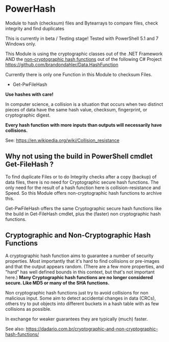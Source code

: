 # PowerHash
Module to hash (checksum) files and Bytearrays  to compare files, check integrity and find duplicates

This is currently in beta / Testing stage!
Tested with PowerShell 5.1 and 7 Windows only.

This Module is using the cryptographic classes out of the .NET Framework AND the [non-cryptographic hash functions](http://en.wikipedia.org/wiki/List_of_hash_functions#Non-cryptographic_hash_functions) out of the following C# Project
https://github.com/brandondahler/Data.HashFunction

Currently there is only one Function in this Module to checksum Files.

- Get-PwFileHash

**Use hashes with care!**

In computer science, a collision is a situation that occurs when two distinct pieces of data have the same hash value, checksum, fingerprint, or cryptographic digest.

**Every hash function with more inputs than outputs will necessarily have collisions.**

See: https://en.wikipedia.org/wiki/Collision_resistance

## Why not using the build in PowerShell cmdlet Get-FileHash ?

To find duplicate Files or to do Integrity checks after a copy (backup) of data files, there is no need for Cryptographic secure hash functions.
The only need for the result of a hash function here is collision-resistance and Speed.
So this Module offers non-cryptographic hash functions to archive this.

Get-PwFileHash offers the same Cryptographic secure hash functions like the build in Get-FileHash cmdlet, plus the (faster) non cryptographic hash functions.

## Cryptographic and Non-Cryptographic Hash Functions
       
A cryptographic hash function aims to guarantee a number of security properties.
Most importantly that it's hard to find collisions or pre-images and that the output appears random.
(There are a few more properties, and "hard" has well defined bounds in this context, but that's not important here.)
**Many Cryptographic hash functions are no longer considered secure. Like MD5 or many of the SHA functions.**

Non cryptographic hash functions just try to avoid collisions for non malicious input.
Some aim to detect accidental changes in data (CRCs), others try to put objects into different buckets in a hash table with as few collisions as possible.

In exchange for weaker guarantees they are typically (much) faster.
        
See also: https://dadario.com.br/cryptographic-and-non-cryptographic-hash-functions/
